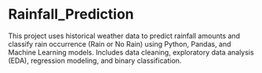 # Rainfall_Prediction
This project uses historical weather data to predict rainfall amounts and classify rain occurrence (Rain or No Rain) using Python, Pandas, and Machine Learning models. Includes data cleaning, exploratory data analysis (EDA), regression modeling, and binary classification.
